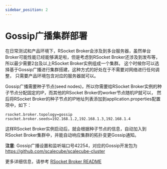 ```yaml
---
sidebar_position: 2
---
```


# Gossip广播集群部署

在日常测试和产品环境下，RSocket Broker会涉及到多台服务器，虽然单台Broker可能性能已经能够满足啦，但是考虑到RSocket Broker还涉及到发布等，
所以最少需要2台及以上RSocket Broker实例组成一个集群。 这个时候你可以选择基于Gossip广播进行集群搭建，这种方式的好处在于不需要对网络进行任何调整，
只需要产品环境包含对应的服务器就可以。

Gossip广播需要种子节点(seed nodes)，所以你需要给RSocket Broker实例的种子节点分配固定的IP，而其他的RSocket Broker的worker节点随机IP就可以，
然后将RSocket Broker的种子节点的IP地址列表添加到application.properties配置项中，如下： 

```properties title="/src/main/resources/application.properties"
rsocket.broker.topology=gossip
rsocket.broker.seeds=192.168.1.2,192.168.1.3,192.168.1.4
```

这样RSocket Broker实例启动后，就会根据种子节点的信息，自动加入到RSocket Broker集群中，并能自动响应集群的拓扑变更Gossip通知。 

**注意**: Gossip广播设置和监听端口号42254，对应的Gossip开发包为 https://github.com/scalecube/scalecube-cluster

更多详细信息，请参考 [RSocket Broker README](https://github.com/alibaba/alibaba-rsocket-broker/tree/master/alibaba-broker-server)
